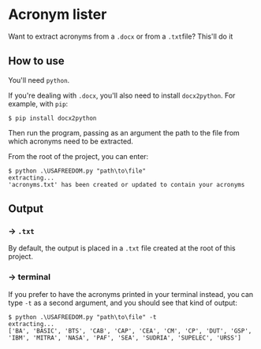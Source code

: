 # Acronym lister

Want to extract acronyms from a `.docx` or from a `.txt`file? This'll do it

## How to use

You'll need `python`.

If you're dealing with `.docx`, you'll also need to install `docx2python`. For example, with `pip`:
```shell
$ pip install docx2python
```

Then run the program, passing as an argument the path to the file from which acronyms need to be extracted. 

From the root of the project, you can enter: 

```shell
$ python .\USAFREEDOM.py "path\to\file"
extracting...
'acronyms.txt' has been created or updated to contain your acronyms
```

## Output

### → `.txt`

By default, the output is placed in a `.txt` file created at the root of this project.

### → terminal

If you prefer to have the acronyms printed in your terminal instead, you can type `-t` as a second argument, and you should see that kind of output:
```shell
$ python .\USAFREEDOM.py "path\to\file" -t
extracting...
['BA', 'BASIC', 'BTS', 'CAB', 'CAP', 'CEA', 'CM', 'CP', 'DUT', 'GSP', 'IBM', 'MITRA', 'NASA', 'PAF', 'SEA', 'SUDRIA', 'SUPELEC', 'URSS']
```